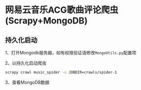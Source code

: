# 网易云音乐ACG歌曲评论爬虫 (Scrapy+MongoDB)

## 持久化启动
1、打开Mongodb服务器，如有权限验证请修改`MongoUtils.py`配置项

2、以持久化启动爬虫
```bash
scrapy crawl music_spider -s JOBDIR=crawls/spider-1
```

3、查看MongoDB数据